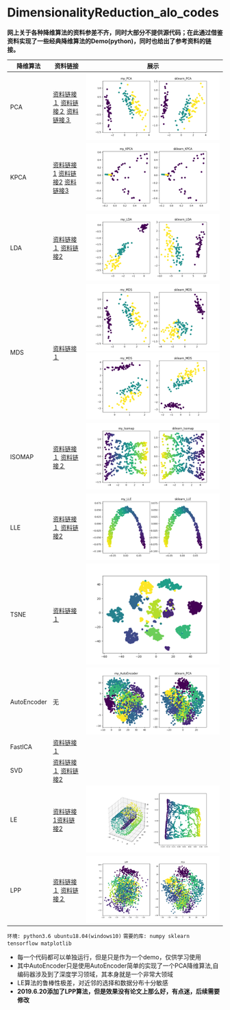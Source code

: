 # DimensionalityReduction_alo_codes

**网上关于各种降维算法的资料参差不齐，同时大部分不提供源代码；在此通过借鉴资料实现了一些经典降维算法的Demo(python)，同时也给出了参考资料的链接。**

降维算法|资料链接|展示|
---|---|---
PCA | [资料链接１](https://blog.csdn.net/u013719780/article/details/78352262) [资料链接２](https://blog.csdn.net/u013719780/article/details/78352262) [资料链接３](https://blog.csdn.net/weixin_40604987/article/details/79632888) |  ![PCA](codes/PCA/PCA.png)
KPCA | [资料链接1](https://blog.csdn.net/u013719780/article/details/78352262) [资料链接2](https://blog.csdn.net/u013719780/article/details/78352262) [资料链接3](https://blog.csdn.net/weixin_40604987/article/details/79632888) | ![KPCA](codes/PCA/KPCA.png)
LDA | [资料链接１](https://blog.csdn.net/ChenVast/article/details/79227945) [资料链接2](https://www.cnblogs.com/pinard/p/6244265.html) | ![LDA](codes/LDA/LDA.png)
MDS | [资料链接１](https://blog.csdn.net/zhangweiguo_717/article/details/69663452?locationNum=10&fps=1) | ![MDS](codes/MDS/MDS_1.png) ![Tensor-MDS](codes/MDS/MDS_2.png)
ISOMAP | [资料链接１](https://blog.csdn.net/zhangweiguo_717/article/details/69802312) [资料链接２](http://www-clmc.usc.edu/publications/T/tenenbaum-Science2000.pdf) | ![ISOMAP](codes/ISOMAP/Isomap.png)
LLE | [资料链接１](https://blog.csdn.net/scott198510/article/details/76099630) [资料链接2](https://www.cnblogs.com/pinard/p/6266408.html?utm_source=itdadao&utm_medium=referral) | ![LLE](codes/LLE/LLE.png)
TSNE | [资料链接１](http://bindog.github.io/blog/2018/07/31/t-sne-tips/) | ![TSNE](codes/T-SNE/T-SNE.png)
AutoEncoder |无　| ![AutoEncoder](codes/AutoEncoder/AutoEncoder.png)
FastICA | [资料链接１](https://blog.csdn.net/lizhe_dashuju/article/details/50263339)
SVD | [资料链接１](https://blog.csdn.net/m0_37870649/article/details/80547167) [资料链接2](https://www.cnblogs.com/pinard/p/6251584.html) | 
LE | [资料链接1](https://blog.csdn.net/hustlx/article/details/50850342)[资料链接2](https://blog.csdn.net/jwh_bupt/article/details/8945083) | ![LE](codes/LE/LE_1.png)
LPP | [资料链接１](https://blog.csdn.net/qq_39187538/article/details/90402961) [资料链接２](https://blog.csdn.net/xiaohen123456/article/details/82288222) | ![LPP](codes/LPP/LPP.png)


`环境: python3.6 ubuntu18.04(windows10)`
`需要的库: numpy sklearn tensorflow matplotlib`
- 每一个代码都可以单独运行，但是只是作为一个demo，仅供学习使用
- 其中AutoEncoder只是使用AutoEncoder简单的实现了一个PCA降维算法,自编码器涉及到了深度学习领域，其本身就是一个非常大领域
- LE算法的鲁棒性极差，对近邻的选择和数据分布十分敏感
- **2019.6.20添加了LPP算法，但是效果没有论文上那么好，有点迷，后续需要修改**
